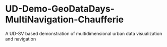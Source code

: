 # UD-Demo-GeoDataDays-MultiNavigation-Chaufferie
A UD-SV based demonstration of multidimensional urban data visualization and navigation
